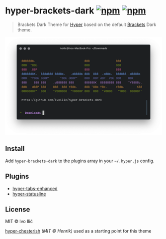 # hyper-brackets-dark [![npm](https://img.shields.io/npm/v/hyper-brackets-dark.svg?maxAge=86400?style=flat-square)](https://www.npmjs.com/package/hyper-brackets-dark) [![npm](https://img.shields.io/npm/dm/hyper-brackets-dark.svg?maxAge=86400?style=flat-square)](https://www.npmjs.com/package/hyper-brackets-dark)

> Brackets Dark Theme for [Hyper](https://hyper.is) based on the default [Brackets](http://brackets.io) Dark theme.

![hyper-brackets-dark](screen.png)

## Install

Add `hyper-brackets-dark` to the plugins array in your `~/.hyper.js` config.

## Plugins

- [hyper-tabs-enhanced](https://github.com/henrikdahl/hyper-tabs-enhanced)
- [hyper-statusline](https://github.com/henrikdahl/hyper-statusline)

## License

MIT © Ivo Ilić

[hyper-chesterish](https://github.com/henrikdahl/hyper-chesterish) _(MIT © Henrik)_ used as a starting point for this theme
